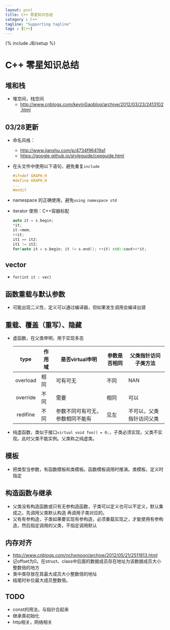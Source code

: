 ```yaml
---
layout: post
title: C++ 零星知识总结
category : C++
tagline: "Supporting tagline"
tags : [C++]
---
```

{% include JB/setup %}
# C++ 零星知识总结

## 堆和栈
- 堆空间，栈空间
  + <http://www.cnblogs.com/kevinGaoblog/archive/2012/03/23/2413102.html>

## 03/28更新
- 命名风格：
  + <http://www.jianshu.com/p/4734f96419a1>
  + <https://google.github.io/styleguide/cppguide.html>
- 在头文件中使用以下语句，避免重复`include`

  ```cpp
  #ifndef GRAPH_H
  #define GRAPH_H
  ...
  #endif
  ```
- namespace 的正确使用，避免`using namespace std`
- iterator 使用：C++容器标配

  ```cpp
  auto it = s.begin;
  *it;
  it->mem;
  ++it;
  it1 == it2;
  it1 != it2;
  for(auto it = s.begin; it != s.end(); ++it) std::cout<<*it;
  ```

## vector
- `for(int it : vec)`

## 函数重载与默认参数
- 可能出现二义性，定义可以通过编译器，但如果发生调用会编译出错

## 重载、覆盖（重写）、隐藏
- 虚函数，在父类申明，用于实现多态

  type | 作用域 | 是否virtual申明 | 参数是否相同 | 父类指针访问子类方法
  :----:  | ----  | ----- | --------  | --------
  overload  | 相同  | 可有可无  | 不同  | NAN
  override | 不同 | 需要  | 相同 | 可以
  redifine | 不同 | 参数不同可有可无，参数相同不能有 | 见左 | 不可以，父类指针访问父类

- 纯虚函数，类似于接口`virtual void foo() = 0;`，子类必须实现，父类不实现。此时父类不能实例。父类称之纯虚类。

## 模板
-  把类型当参数，有函数模板和类模板。函数模板调用时推演。类模板，定义时指定

## 构造函数与继承
- 父类没有构造函数或只有无参构造函数，子类可以定义也可以不定义，默认集成之。先调用父类默认构造
  再调用子类对应的。
- 父有有参构造，子类如果要实现有参构造，必须重载实现之，才能使用有参构造，然后指定调用的父类，不指定调用默认

## 内存对齐
- http://www.cnblogs.com/nchxmoon/archive/2012/05/21/2511813.html
- 记offset为0。在struct、class中后面的数据成员存在地址为该数据成员大小整数倍的地方
- 类中类存放在其最大成员大小整数倍的地址
- 结尾时补位最大成员整数倍。

## TODO
- const的用法，与指针合起来
- 继承类初始化
- http相关，网络相关

